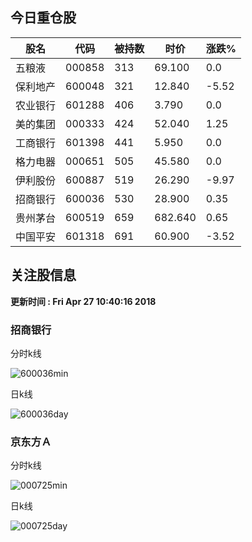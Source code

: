 
## 今日重仓股 

|股名|代码|被持数|时价|涨跌%|
|---|---|---|---|---|
|五粮液|000858|313|69.100|0.0|
|保利地产|600048|321|12.840|-5.52|
|农业银行|601288|406|3.790|0.0|
|美的集团|000333|424|52.040|1.25|
|工商银行|601398|441|5.950|0.0|
|格力电器|000651|505|45.580|0.0|
|伊利股份|600887|519|26.290|-9.97|
|招商银行|600036|530|28.900|0.35|
|贵州茅台|600519|659|682.640|0.65|
|中国平安|601318|691|60.900|-3.52|

## 关注股信息
**更新时间 : Fri Apr 27 10:40:16 2018**
### 招商银行 
分时k线

![600036min](http://image.sinajs.cn/newchart/min/n/sh600036.gif)

日k线

![600036day](http://image.sinajs.cn/newchart/daily/n/sh600036.gif)

### 京东方Ａ 
分时k线

![000725min](http://image.sinajs.cn/newchart/min/n/sz000725.gif)

日k线

![000725day](http://image.sinajs.cn/newchart/daily/n/sz000725.gif)
